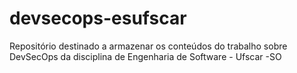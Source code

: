 # devsecops-esufscar
Repositório destinado a armazenar os conteúdos do trabalho sobre DevSecOps da disciplina de Engenharia de Software - Ufscar -SO
